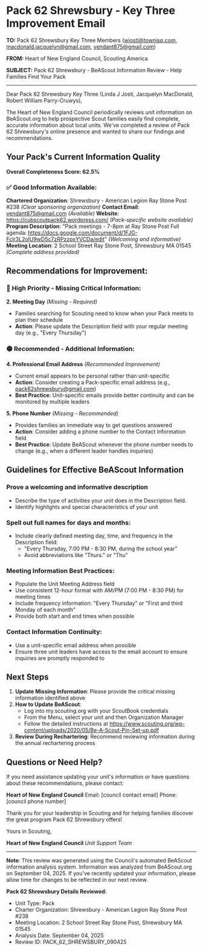 # Pack 62 Shrewsbury - Key Three Improvement Email

**TO:** Pack 62 Shrewsbury Key Three Members (wjosti@townisp.com, macdonald.jacquelyn@gmail.com, vendant875@gmail.com)

**FROM:** Heart of New England Council, Scouting America

**SUBJECT:** Pack 62 Shrewsbury - BeAScout Information Review - Help Families Find Your Pack

---

Dear Pack 62 Shrewsbury Key Three (Linda J Josti, Jacquelyn  MacDonald, Robert William Parry-Cruwys),

The Heart of New England Council periodically reviews unit information on BeAScout.org to help prospective Scout families easily find complete, accurate information about local units. We've completed a review of Pack 62 Shrewsbury's online presence and wanted to share our findings and recommendations.

## Your Pack's Current Information Quality

**Overall Completeness Score: 62.5%**

### ✅ **Good Information Available:**
**Chartered Organization**: Shrewsbury - American Legion Ray Stone Post #238 *(Clear sponsoring organization)*
**Contact Email**: vendant875@gmail.com *(Available)*
**Website**: https://cubscoutpack62.wordpress.com/ *(Pack-specific website available)*
**Program Description**: "Pack meetings - 7-8pm at Ray Stone Post Full agenda: https://docs.google.com/document/d/1FJG-Fclr3L2olU9wD5c7zRPzzpxYVCDa/edit" *(Welcoming and informative)*
**Meeting Location**: 2 School Street Ray Stone Post, Shrewsbury MA 01545 *(Complete address provided)*

## Recommendations for Improvement:

### 🔴 **High Priority - Missing Critical Information:**

**2. Meeting Day** *(Missing - Required)*
- Families searching for Scouting need to know when your Pack meets to plan their schedule
- **Action**: Please update the Description field with your regular meeting day (e.g., "Every Thursday")

### 🟡 **Recommended - Additional Information:**

**4. Professional Email Address** *(Recommended Improvement)*
- Current email appears to be personal rather than unit-specific
- **Action**: Consider creating a Pack-specific email address (e.g., pack62shrewsbury@gmail.com)
- **Best Practice**: Unit-specific emails provide better continuity and can be monitored by multiple leaders

**5. Phone Number** *(Missing - Recommended)*
- Provides families an immediate way to get questions answered
- **Action**: Consider adding a phone number to the Contact Information field
- **Best Practice**: Update BeAScout whenever the phone number needs to change (e.g., when a different leader handles inquiries)

## Guidelines for Effective BeAScout Information

### **Prove a welcoming and informative description**
- Describe the type of activities your unit does in the Description field.
- Identify highlights and special characteristics of your unit

### **Spell out full names for days and months:**
- Include clearly defined meeting day, time, and frequency in the Description field:
  - "Every Thursday, 7:00 PM - 8:30 PM, during the school year"
  - Avoid abbreviations like "Thurs." or "Thu"

### **Meeting Information Best Practices:**
- Populate the Unit Meeting Address field
- Use consistent 12-hour format with AM/PM (7:00 PM - 8:30 PM) for meeting times
- Include frequency information: "Every Thursday" or "First and third Monday of each month"
- Provide both start and end times when possible

### **Contact Information Continuity:**
- Use a unit-specific email address when possible
- Ensure three unit leaders have access to the email account to ensure inquiries are promptly responded to

## Next Steps

1. **Update Missing Information**: Please provide the critical missing information identified above
2. **How to Update BeAScout**: 
   - Log into my.scouting.org with your ScoutBook credentials
   - From the Menu, select your unit and then Organization Manager
   - Follow the detailed instructions at
     https://www.scouting.org/wp-content/uploads/2020/05/Be-A-Scout-Pin-Set-up.pdf
3. **Review During Rechartering**: Recommend reviewing information during the annual rechartering process

## Questions or Need Help?

If you need assistance updating your unit's information or have questions about these recommendations, please contact:

**Heart of New England Council**
Email: [council contact email]
Phone: [council phone number]

Thank you for your leadership in Scouting and for helping families discover the great program Pack 62 Shrewsbury offers!

Yours in Scouting,

**Heart of New England Council**
*Unit Support Team*

---

**Note**: This review was generated using the Council's automated BeAScout information analysis system. Information was analyzed from BeAScout.org on September 04, 2025. If you've recently updated your information, please allow time for changes to be reflected in our next review.

**Pack 62 Shrewsbury Details Reviewed:**
- Unit Type: Pack
- Charter Organization: Shrewsbury - American Legion Ray Stone Post #238
- Meeting Location: 2 School Street Ray Stone Post, Shrewsbury MA 01545
- Analysis Date: September 04, 2025
- Review ID: PACK_62_SHREWSBURY_090425